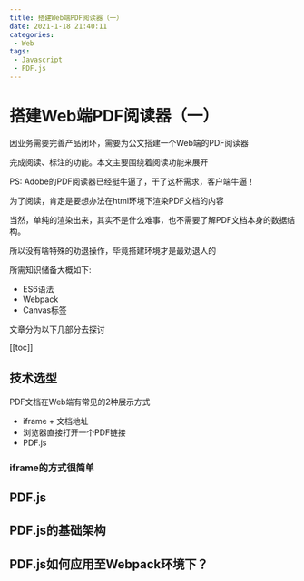 ```yaml
---
title: 搭建Web端PDF阅读器（一）
date: 2021-1-18 21:40:11
categories:
 - Web
tags:
 - Javascript
 - PDF.js
---
```


# 搭建Web端PDF阅读器（一）

因业务需要完善产品闭环，需要为公文搭建一个Web端的PDF阅读器

完成阅读、标注的功能。本文主要围绕着阅读功能来展开

PS: Adobe的PDF阅读器已经挺牛逼了，干了这杯需求，客户端牛逼！

为了阅读，肯定是要想办法在html环境下渲染PDF文档的内容

当然，单纯的渲染出来，其实不是什么难事，也不需要了解PDF文档本身的数据结构。

所以没有啥特殊的劝退操作，毕竟搭建环境才是最劝退人的

所需知识储备大概如下:

- ES6语法
- Webpack
- Canvas标签

文章分为以下几部分去探讨

[[toc]]

## 技术选型

PDF文档在Web端有常见的2种展示方式

- iframe + 文档地址
- 浏览器直接打开一个PDF链接
- PDF.js

### iframe的方式很简单

## PDF.js

## PDF.js的基础架构

## PDF.js如何应用至Webpack环境下？